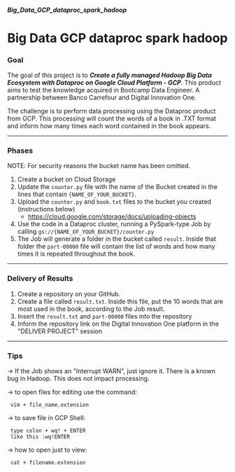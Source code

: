 ##### Big_Data_GCP_dataproc_spark_hadoop
# Big Data GCP dataproc spark hadoop


<!-- <p align="center"><img src="./DIO.png" width="500"></p> -->

### Goal

The goal of this project is to __*Create a fully managed Hadoop Big Data Ecosystem with Dataproc on Google Cloud Platform - GCP*__. This product aims to test the knowledge acquired in Bootcamp Data Engineer. A partnership between Banco Carrefour and Digital Innovation One.

The challenge is to perform data processing using the Dataproc product from GCP. This processing will count the words of a book in .TXT format and inform how many times each word contained in the book appears.

---

### Phases

NOTE: For security reasons the bucket name has been omitted.

1. Create a bucket on Cloud Storage
1. Update the ```counter.py``` file with the name of the Bucket created in the lines that contain ```{NAME_OF_YOUR_BUCKET}```.
1. Upload the ```counter.py``` and ```book.txt``` files to the bucket you created (instructions below)
     - https://cloud.google.com/storage/docs/uploading-objects
1. Use the code in a Dataproc cluster, running a PySpark-type Job by calling ```gs://{NAME_OF_YOUR_BUCKET}/counter.py```
1. The Job will generate a folder in the bucket called ```result```. Inside that folder the ```part-00000``` file will contain the list of words and how many times it is repeated throughout the book.

---

### Delivery of Results

1. Create a repository on your GitHub.
2. Create a file called ```result.txt```. Inside this file, put the 10 words that are most used in the book, according to the Job result.
3. Insert the ```result.txt``` and ```part-00000``` files into the repository
4. Inform the repository link on the Digital Innovation One platform in the "DELIVER PROJECT" session

---

### Tips

-> If the Job shows an "Interrupt WARN", just ignore it. There is a known bug in Hadoop. This does not impact processing.

-> to open files for editing use the command:

     vim + file_name.extension

-> to save file in GCP Shell:

     type colon + wq! + ENTER
     like this :wq!ENTER

-> how to open just to view:
  
     cat + filename.extension
